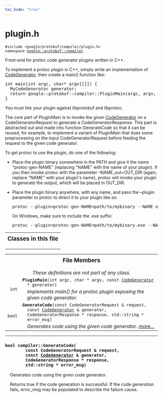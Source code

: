```yaml
---
toc_hide: "true"
---
```


<html devsite><head><title>plugin.h</title><meta name="project_path" value="/protocol-buffers/_project.yaml" /><meta name="book_path" value="/protocol-buffers/_book.yaml" /></head><body><h1>plugin.h</h1><p><code>#include &lt;google/protobuf/compiler/plugin.h&gt;<br>namespace <a href="#google.protobuf.compiler">google::protobuf::compiler</a></code></p><p>Front-end for protoc code generator plugins written in C++. </p><p>To implement a protoc plugin in C++, simply write an implementation of <a href='google.protobuf.compiler.code_generator#CodeGenerator'>CodeGenerator</a>, then create a main() function like: </p>
<pre>int main(int argc, char* argv[[]]) {
  MyCodeGenerator generator;
  return google::protobuf::compiler::PluginMain(argc, argv, &amp;generator);
}</pre>
<p> You must link your plugin against libprotobuf and libprotoc.</p>
<p>The core part of PluginMain is to invoke the given <a href='google.protobuf.compiler.code_generator#CodeGenerator'>CodeGenerator</a> on a CodeGeneratorRequest to generate a CodeGeneratorResponse. This part is abstracted out and made into function GenerateCode so that it can be reused, for example, to implement a variant of PluginMain that does some preprocessing on the input CodeGeneratorRequest before feeding the request to the given code generator.</p>
<p>To get protoc to use the plugin, do one of the following:</p>
<ul>
  <li>Place the plugin binary somewhere in the PATH and give it the name "protoc-gen-NAME" (replacing "NAME" with the name of your plugin). If you then invoke protoc with the parameter &ndash;NAME_out=OUT_DIR (again, replace "NAME" with your plugin's name), protoc will invoke your plugin to generate the output, which will be placed in OUT_DIR.</li>
  <li>
    <p>Place the plugin binary anywhere, with any name, and pass the &ndash;plugin parameter to protoc to direct it to your plugin like so: </p>
<pre>protoc --plugin=protoc-gen-NAME=path/to/mybinary --NAME_out=OUT_DIR</pre>
    <p> On Windows, make sure to include the .exe suffix: </p>
<pre>protoc --plugin=protoc-gen-NAME=path/to/mybinary.exe --NAME_out=OUT_DIR</pre>
  </li>
</ul>
<table width="100%"><tr><th colspan="2"><h3 style="margin-top: 4px">Classes in this file</h3></th></tr></table><table><tr><th colspan="2"><h3 style="margin-top: 4px">File Members</h3><div style="font-style: italic; font-weight: normal;">These definitions are not part of any class.</div></th></tr><tr><td style="border-right-width: 0px; text-align: right;"><code>int</code></td><td style="border-left-width: 0px"id="PluginMain"><div style="padding-left: 16px; text-indent: -16px"><code><b>PluginMain</b>(int argc, char * argv, const <a href='google.protobuf.compiler.code_generator#CodeGenerator'>CodeGenerator</a> * generator)</code></div><div style="font-style: italic; margin-top: 4px; margin-left: 16px;">Implements main() for a protoc plugin exposing the given code generator. </div></td></tr><tr><td style="border-right-width: 0px; text-align: right;"><code>bool</code></td><td style="border-left-width: 0px"id="GenerateCode"><div style="padding-left: 16px; text-indent: -16px"><code><b>GenerateCode</b>(const CodeGeneratorRequest &amp; request, const <a href='google.protobuf.compiler.code_generator#CodeGenerator'>CodeGenerator</a> &amp; generator, CodeGeneratorResponse * response, std::string * error_msg)</code></div><div style="font-style: italic; margin-top: 4px; margin-left: 16px;">Generates code using the given code generator.  <a href="#GenerateCode.details">more...</a></div></td></tr></table> <hr><h3 id="GenerateCode.details"><code>bool compiler::GenerateCode(<br>&nbsp;&nbsp;&nbsp;&nbsp;&nbsp;&nbsp;&nbsp;&nbsp;const CodeGeneratorRequest &amp; request,<br>&nbsp;&nbsp;&nbsp;&nbsp;&nbsp;&nbsp;&nbsp;&nbsp;const <a href='google.protobuf.compiler.code_generator#CodeGenerator'>CodeGenerator</a> &amp; generator,<br>&nbsp;&nbsp;&nbsp;&nbsp;&nbsp;&nbsp;&nbsp;&nbsp;CodeGeneratorResponse * response,<br>&nbsp;&nbsp;&nbsp;&nbsp;&nbsp;&nbsp;&nbsp;&nbsp;std::string * error_msg)</code></h3><div style="margin-left: 16px"><p>Generates code using the given code generator. </p><p>Returns true if the code generation is successful. If the code generation fails, error_msg may be populated to describe the failure cause. </p>
</div></body></html>